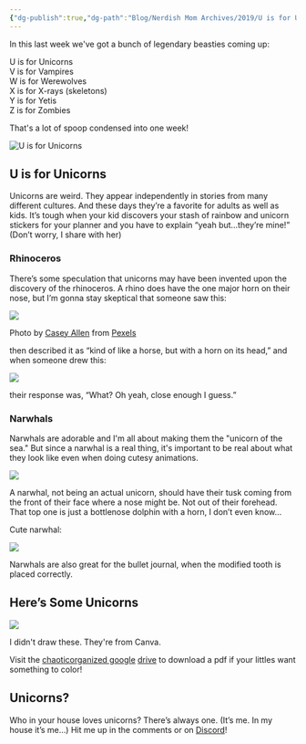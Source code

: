 ```yaml
---
{"dg-publish":true,"dg-path":"Blog/Nerdish Mom Archives/2019/U is for Unicorns.md","permalink":"/blog/nerdish-mom-archives/2019/u-is-for-unicorns/","title":"U is for Unicorns","created":"","updated":""}
---
```



In this last week we've got a bunch of legendary beasties coming up:

U is for Unicorns  
V is for Vampires  
W is for Werewolves  
X is for X-rays (skeletons)   
Y is for Yetis  
Z is for Zombies

That's a lot of spoop condensed into one week! 

![U is for Unicorns](https://lh3.googleusercontent.com/yV3wdpqRpj99zDflxkIG589oxhWA4mIPTjiKBIp7k-J-dc2sfqIko5IvAFMBg5WK-NAnxri-Dz65U3baD-kZmOs0ZFyDTL5Y4HGM6QbubwWNAOcQF5NUddXJ1X4_ItKBBFfZW0zH)

## **U is for Unicorns**

Unicorns are weird. They appear independently in stories from many different cultures. And these days they’re a favorite for adults as well as kids. It’s tough when your kid discovers your stash of rainbow and unicorn stickers for your planner and you have to explain “yeah but...they’re mine!” (Don’t worry, I share with her)

### **Rhinoceros**

There’s some speculation that unicorns may have been invented upon the discovery of the rhinoceros. A rhino does have the one major horn on their nose, but I’m gonna stay skeptical that someone saw this:

![](https://lh4.googleusercontent.com/VlKoe3XCpX8kvi6EorRYz2HqWqdeTsRDyflitJV_hDTMCN6Db7SJHbk5JoIsMJvWu8eIsoLhckCohAACmND0bmlKtXLlJM_kgjbz9dfjdWSK3YJi7pIYQTXsvnf5qyFifoWrkFoy)

  
Photo by [Casey Allen](https://www.pexels.com/@caseygeneallen?utm_content=attributionCopyText&utm_medium=referral&utm_source=pexels) from [Pexels](https://www.pexels.com/photo/africa-wildlife-wilderness-rhino-16040/?utm_content=attributionCopyText&utm_medium=referral&utm_source=pexels)

then described it as “kind of like a horse, but with a horn on its head,” and when someone drew this:

![](https://lh4.googleusercontent.com/s7odzsGGY5VSDHe3PL_ecoo2mZ4k6kI2K7_gGFPgvEu-mS2eUTCx9F1GODseE-zZQ-I4otAOYkQUGkkNRH1vBdZOy3uTRW5cjZoyNXJ52aSkP_7GfhUVEdaIxrlGuFnZKEBfFGTl)

their response was, “What? Oh yeah, close enough I guess.”

### **Narwhals**

Narwhals are adorable and I'm all about making them the "unicorn of the sea." But since a narwhal is a real thing, it's important to be real about what they look like even when doing cutesy animations. 

![](https://lh3.googleusercontent.com/UPTfiqO3K2uEZ2yYfSuDgNIIApuWxgekcrg_91tZX1dfomAOL8j72cScuuU6CBNQuvH3EfSDUj4amq0z2axs4jW3FMJSwO9Yg_pk7DPf4s-w7fMhJiAMLploUVu5NRNGvyaHi7-g)

A narwhal, not being an actual unicorn, should have their tusk coming from the front of their face where a nose might be. Not out of their forehead. That top one is just a bottlenose dolphin with a horn, I don’t even know…

Cute narwhal:

![](https://lh6.googleusercontent.com/O1yckink-0bGN8rDjkGWDRPbr_NCYfVXGxqUVPj7snJPJJGK15A7ZyaNEDDNRDRQPU-OJZULUOl1EOg2NoEjc_sbkai8on2l1dHSjGRH2UZIvjrwUfcBYo9q5dWOWN9j2jwODefz)

Narwhals are also great for the bullet journal, when the modified tooth is placed correctly.

## **Here’s Some Unicorns**

![](https://lh3.googleusercontent.com/ci-SQFrvqAlTT2kd7c8eP9cQMB5lCTE-NvXcSZ45bPFI-XTJ59pQ1Qhj0OB0VD4mowbBgicQdvrH77KoSyOxD7V30HLGxsTo7_ONGVdZlHZUVEqYmHwIRGHdypNDmNqsR1Z3losE)

I didn't draw these. They're from Canva.

Visit the [chaoticorganized google](https://drive.google.com/drive/folders/1i5iicLyqkK8l6NuCTLNER3yEPHheVcjD?usp=sharing) [drive](https://drive.google.com/open?id=1IeXjASuw4XsMoFqg1Mbo-B_11j_sHil-) to download a pdf if your littles want something to color!

## **Unicorns?**

Who in your house loves unicorns? There’s always one. (It’s me. In my house it’s me…) Hit me up in the comments or on [Discord](https://discord.gg/JkPbnhb)!
